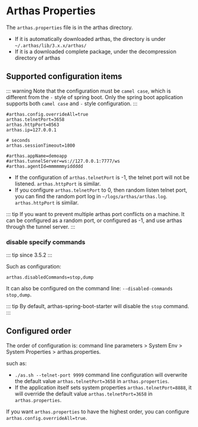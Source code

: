 Arthas Properties
===

The `arthas.properties` file is in the arthas directory.

* If it is automatically downloaded arthas, the directory is under `~/.arthas/lib/3.x.x/arthas/`
* If it is a downloaded complete package, under the decompression directory of arthas

## Supported configuration items

::: warning
Note that the configuration must be `camel case`, which is different from the `-` style of spring boot. Only the spring boot application supports both `camel case` and `-` style configuration.
:::

```
#arthas.config.overrideAll=true
arthas.telnetPort=3658
arthas.httpPort=8563
arthas.ip=127.0.0.1

# seconds
arthas.sessionTimeout=1800

#arthas.appName=demoapp
#arthas.tunnelServer=ws://127.0.0.1:7777/ws
#arthas.agentId=mmmmmmyiddddd
```


* If the configuration of `arthas.telnetPort` is -1, the telnet port will not be listened. `arthas.httpPort` is similar.
* If you configure `arthas.telnetPort` to 0, then random listen telnet port, you can find the random port log in `~/logs/arthas/arthas.log`. `arthas.httpPort` is similar.

::: tip
If you want to prevent multiple arthas port conflicts on a machine. It can be configured as a random port, or configured as -1, and use arthas through the tunnel server.
:::

### disable specify commands

::: tip
since 3.5.2
:::

Such as configuration:

```
arthas.disabledCommands=stop,dump
```

It can also be configured on the command line: `--disabled-commands stop,dump`.

::: tip
By default, arthas-spring-boot-starter will disable the `stop` command.
:::


## Configured order

The order of configuration is: command line parameters > System Env > System Properties > arthas.properties.

such as:

* `./as.sh --telnet-port 9999` command line configuration will overwrite the default value `arthas.telnetPort=3658` in `arthas.properties`.
* If the application itself sets system properties `arthas.telnetPort=8888`, it will override the default value `arthas.telnetPort=3658` in `arthas.properties`.

If you want `arthas.properties` to have the highest order, you can configure `arthas.config.overrideAll=true`.


